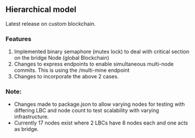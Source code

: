 ## Hierarchical model
Latest release on custom blockchain.

### Features
1. Implemented binary semaphore (mutex lock) to deal with critical section on the bridge Node (global Blockchain)
2. Changes to express endpoints to enable simultaneous multi-node commits. This is using the /multi-mine endpoint
3. Changes to incorporate the above 2 cases.


### Note:
- Changes made to package.json to allow varying nodes for testing with differing LBC and node count to test scalability with varying infrastructure.
- Currently 17 nodes exist where 2 LBCs have 8 nodes each and one acts as bridge.

